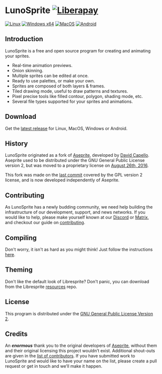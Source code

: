 # LunoSprite [![Liberapay](https://i.imgur.com/UOLKpPA.png "Support our work")](https://liberapay.com/LunoSprite/)
[![Linux](https://github.com/LunoSprite/LunoSprite/actions/workflows/cmakeLinux.yml/badge.svg)](https://github.com/LunoSprite/LunoSprite/actions/workflows/cmakeLinux.yml) [![Windows x64](https://github.com/LunoSprite/LunoSprite/actions/workflows/cmakeWin64.yml/badge.svg?branch=master)](https://github.com/LunoSprite/LunoSprite/actions/workflows/cmakeWin64.yml) [![MacOS](https://github.com/LunoSprite/LunoSprite/actions/workflows/cmakeMacOs.yml/badge.svg)](https://github.com/LunoSprite/LunoSprite/actions/workflows/cmakeMacOs.yml) [![Android](https://github.com/LunoSprite/LunoSprite/actions/workflows/cmakeAndroid.yml/badge.svg)](https://github.com/LunoSprite/LunoSprite/actions/workflows/cmakeAndroid.yml)

## Introduction
LunoSprite is a free and open source program for creating and animating your sprites.
* Real-time animation previews.
* Onion skinning.
* Multiple sprites can be edited at once.
* Ready to use palettes, or make your own.
* Sprites are composed of both layers & frames.
* Tiled drawing mode, useful to draw patterns and textures.
* Pixel precise tools like filled contour, polygon, shading mode, etc.
* Several file types supported for your sprites and animations.

## Download
Get the [latest release](https://github.com/LunoSprite/LunoSprite/releases/latest) for Linux, MacOS, Windows or Android.

## History
LunoSprite originated as a fork of [Aseprite](https://www.aseprite.org), developed by [David Capello](https://github.com/dacap). Aseprite used to be distributed under the GNU General Public License version 2, but was moved to a proprietary license on [August 26th, 2016](https://github.com/aseprite/aseprite/commit/5ecc356a41c8e29977f8608d8826489d24f5fa6c).

This fork was made on the [last commit](https://github.com/aseprite/aseprite/commit/03be4aa23db465219962f4c62410f628e7392545) covered by the GPL version 2 license, and is now developed independently of Aseprite.

## Contributing
As LunoSprite has a newly budding community, we need help building the infrastructure of our development, support, and news networks. If you would like to help, please make yourself known at our [Discord](https://discord.gg/95gbyU5) or [Matrix](https://matrix.to/#/%23lunosprite:matrix.org), and checkout our guide on [contributing](CONTRIBUTING.md).

## Compiling
Don't worry, it isn't as hard as you might think! Just follow the instructions [here](INSTALL.md).

## Theming
Don't like the default look of Libresprite? Don't panic, you can download from the Libresprite [resources](https://lunosprite.github.io/#!/resources) repo. 

## License
This program is distributed under the [GNU General Public License Version 2](LICENSE.txt).

## Credits
An ***enormous*** thank you to the original developers of [Aseprite](https://www.aseprite.org), without them and their original licensing this project wouldn’t exist. Additional shout-outs are given in the [list of contributors](CONTRIBUTORS.md). If you have submitted work to LunoSprite and would like to have your name on the list, please create a pull request or get in touch and we’ll make it happen.
